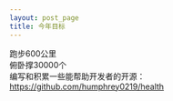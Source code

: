 ```yaml
---
layout: post_page
title: 今年目标
---
```


跑步600公里  
俯卧撑30000个   
编写和积累一些能帮助开发者的开源：https://github.com/humphrey0219/health 

